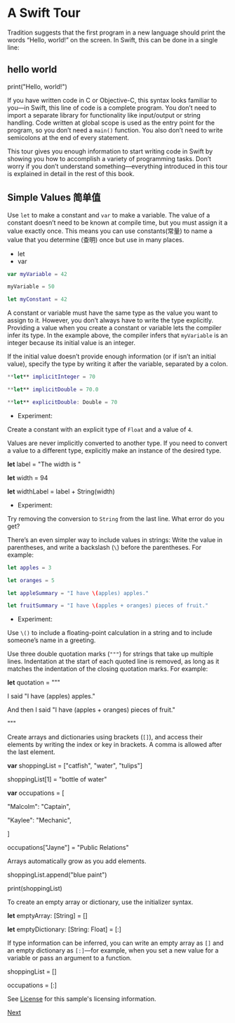 # A Swift Tour



 Tradition suggests that the first program in a new language should print the words “Hello, world!” on the screen. In Swift, this can be done in a single line:

## hello world

print("Hello, world!")



 If you have written code in C or Objective-C, this syntax looks familiar to you—in Swift, this line of code is a complete program. You don’t need to import a separate library for functionality like input/output or string handling. Code written at global scope is used as the entry point for the program, so you don’t need a `main()` function. You also don’t need to write semicolons at the end of every statement.



 This tour gives you enough information to start writing code in Swift by showing you how to accomplish a variety of programming tasks. Don’t worry if you don’t understand something—everything introduced in this tour is explained in detail in the rest of this book.



## Simple Values 简单值



 Use `let` to make a constant and `var` to make a variable. The value of a constant doesn’t need to be known at compile time, but you must assign it a value exactly once. This means you can use constants(常量) to name a value that you determine (查明) once but use in many places.

- let
- var


```swift
var myVariable = 42

myVariable = 50

let myConstant = 42

```



 A constant or variable must have the same type as the value you want to assign to it. However, you don’t always have to write the type explicitly. Providing a value when you create a constant or variable lets the compiler infer its type. In the example above, the compiler infers that `myVariable` is an integer because its initial value is an integer.



 If the initial value doesn’t provide enough information (or if isn’t an initial value), specify the type by writing it after the variable, separated by a colon.



```swift
**let** implicitInteger = 70

**let** implicitDouble = 70.0

**let** explicitDouble: Double = 70
```



 - Experiment:

 Create a constant with an explicit type of `Float` and a value of `4`.



 Values are never implicitly converted to another type. If you need to convert a value to a different type, explicitly make an instance of the desired type.



**let** label = "The width is "

**let** width = 94

**let** widthLabel = label + String(width)



 - Experiment:

 Try removing the conversion to `String` from the last line. What error do you get?



 There’s an even simpler way to include values in strings: Write the value in parentheses, and write a backslash (`\`) before the parentheses. For example:

```swift
let apples = 3

let oranges = 5

let appleSummary = "I have \(apples) apples."

let fruitSummary = "I have \(apples + oranges) pieces of fruit."
```







 - Experiment:

 Use `\()` to include a floating-point calculation in a string and to include someone’s name in a greeting.



 Use three double quotation marks (`"""`) for strings that take up multiple lines. Indentation at the start of each quoted line is removed, as long as it matches the indentation of the closing quotation marks. For example:



**let** quotation = """

I said "I have \(apples) apples."

And then I said "I have \(apples + oranges) pieces of fruit."

"""



 Create arrays and dictionaries using brackets (`[]`), and access their elements by writing the index or key in brackets. A comma is allowed after the last element.



**var** shoppingList = ["catfish", "water", "tulips"]

shoppingList[1] = "bottle of water"



**var** occupations = [

  "Malcolm": "Captain",

  "Kaylee": "Mechanic",

 ]

occupations["Jayne"] = "Public Relations"



 Arrays automatically grow as you add elements.



shoppingList.append("blue paint")

print(shoppingList)



 To create an empty array or dictionary, use the initializer syntax.



**let** emptyArray: [String] = []

**let** emptyDictionary: [String: Float] = [:]



 If type information can be inferred, you can write an empty array as `[]` and an empty dictionary as `[:]`—for example, when you set a new value for a variable or pass an argument to a function.



shoppingList = []

occupations = [:]







 See [License](License) for this sample's licensing information.

 

 [Next](@next)